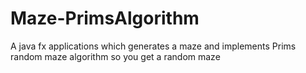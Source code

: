 # Maze-PrimsAlgorithm
A java fx applications which generates a maze and implements Prims random maze algorithm so you get a random maze
